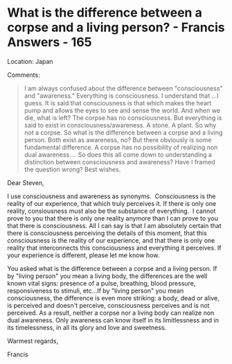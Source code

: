 # What is the difference between a corpse and a living person? - Francis Answers - 165

Location: Japan

Comments:

>I am always confused about the difference between "consciousness" and "awareness." Everything is consciousness. I understand that ...I guess. It is said that consciousness is that which makes the heart pump and allows the eyes to see and sense the world. And when we die, what is left? The corpse has no consciousness. But everything is said to exist in consciousness/awareness. A stone. A plant. So why not a corpse. So what is the difference between a corpse and a living person. Both exist as awareness, no? But there obviously is some fundamental difference. A corpse has no possibility of realizing non dual awareness.... So does this all come down to understanding a distinction between consciousness and awareness? Have I framed the question wrong? Best wishes.

Dear Steven,

I use consciousness and awareness as synonyms.  Consciousness is the reality of our experience, that which truly perceives it. If there is only one reality, consiousness must also be the substance of everything.  I cannot prove to you that there is only one reality anymore than I can prove to you that there is consciousness. All I can say is that I am absolutely certain that there is consciousness perceiving the details of this moment, that this consciousness is the reality of our experience, and that there is only one reality that interconnects this consciousness and everything it perceives. If your experience is different, please let me know how.

You asked what is the difference between a corpse and a living person. If by "living person" you mean a living body, the differences are the well known vital signs: presence of a pulse, breathing, blood pressure, responsiveness to stimuli, etc…If by "living person" you mean consciousness, the difference is even more striking: a body, dead or alive, is perceived and doesn't perceive, consciousness perceives and is not perceived. As a result, neither a corpse nor a living body can realize non dual awareness. Only awareness can know itself in its limitlessness and in its timelessness, in all its glory and love and sweetness.

Warmest regards,

Francis

